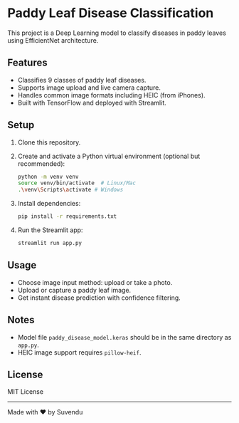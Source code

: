 # Paddy Leaf Disease Classification

This project is a Deep Learning model to classify diseases in paddy leaves using EfficientNet architecture.

## Features

- Classifies 9 classes of paddy leaf diseases.
- Supports image upload and live camera capture.
- Handles common image formats including HEIC (from iPhones).
- Built with TensorFlow and deployed with Streamlit.

## Setup

1. Clone this repository.

2. Create and activate a Python virtual environment (optional but recommended):

   ```bash
   python -m venv venv
   source venv/bin/activate  # Linux/Mac
   .\venv\Scripts\activate # Windows
   ```

3. Install dependencies:

   ```bash
   pip install -r requirements.txt
   ```

4. Run the Streamlit app:

   ```bash
   streamlit run app.py
   ```

## Usage

- Choose image input method: upload or take a photo.
- Upload or capture a paddy leaf image.
- Get instant disease prediction with confidence filtering.

## Notes

- Model file `paddy_disease_model.keras` should be in the same directory as `app.py`.
- HEIC image support requires `pillow-heif`.

## License

MIT License

---

Made with ❤️ by Suvendu

